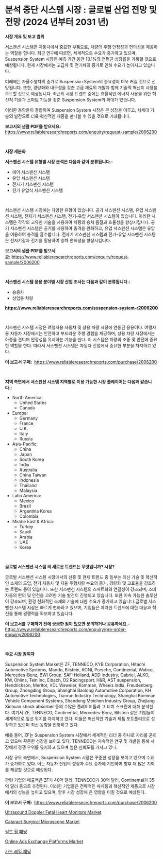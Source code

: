 <p><h1>분석 중단 시스템 시장 : 글로벌 산업 전망 및 전망 (2024 년부터 2031 년)</h1></p><p><strong>시장 개요 및 보고 범위</strong></p>
<p><p>서스펜션 시스템은 자동차에서 중요한 부품으로, 차량의 주행 안정성과 편의성을 제공하는 역할을 합니다. 최근 연구에 따르면, 세계적으로 수요가 증가하고 있으며, Suspension System 시장은 예측 기간 동안 13.1%의 연평균 성장률을 기록할 것으로 예상됩니다. 현재 시장에서는 고급차 및 전기차의 증가로 인해 수요가 높아지고 있습니다.</p><p>미래에는 자율주행차의 증가로 Suspension System의 중요성이 더욱 커질 것으로 전망됩니다. 또한, 경량화와 내구성을 갖춘 고급 재료의 개발과 함께 기술적 혁신이 시장을 주도할 것으로 예상됩니다. 최근의 시장 트렌드 중에는 효율적인 에너지 사용을 위한 혁신적 기술과 스마트 기능을 갖춘 Suspension System의 확대가 있습니다.</p><p>이러한 동향들이 결합하여 Suspension System 시장은 큰 성장을 이루고, 차세대 기술의 발전으로 더욱 혁신적인 제품을 만나볼 수 있을 것으로 기대됩니다.</p></p>
<p><strong>보고서의 샘플 PDF를 받으세요:</strong> <a href="https://www.reliableresearchreports.com/enquiry/request-sample/2006200">https://www.reliableresearchreports.com/enquiry/request-sample/2006200</a></p>
<p>&nbsp;</p>
<p><strong>시장 세분화</strong></p>
<p><strong>서스펜션 시스템 유형별 시장 분석은 다음과 같이 분류됩니다.:</strong></p>
<p><ul><li>에어 서스펜션 시스템</li><li>유압 서스펜션 시스템</li><li>전자기 서스펜션 시스템</li><li>전기 유압식 서스펜션 시스템</li></ul></p>
<p>&nbsp;</p>
<p><p>서스펜션 시스템 시장에는 다양한 유형이 있습니다. 공기 서스펜션 시스템, 유압 서스펜션 시스템, 전자기 서스펜션 시스템, 전기-유압 서스펜션 시스템이 있습니다. 이러한 시스템은 각각의 고유한 기술을 사용하여 차량의 승차 품질과 효율성을 향상시킵니다. 공기 서스펜션 시스템은 공기를 사용하여 충격을 완화하고, 유압 서스펜션 시스템은 유압을 이용하여 충격을 흡수합니다. 전자기 서스펜션 시스템과 전기-유압 서스펜션 시스템은 전자기장과 전기를 활용하여 승차 편의성을 향상시킵니다.</p></p>
<p><strong>보고서의 샘플 PDF를 받으세요:</strong>&nbsp;<a href="https://www.reliableresearchreports.com/enquiry/request-sample/2006200">https://www.reliableresearchreports.com/enquiry/request-sample/2006200</a></p>
<p>&nbsp;</p>
<p><strong> 서스펜션 시스템 응용 분야별 시장 산업 조사는 다음과 같이 분류됩니다.:</strong></p>
<p><ul><li>승용차</li><li>상업용 차량</li></ul></p>
<p><strong><a href="https://www.reliableresearchreports.com/suspension-system-r2006200">https://www.reliableresearchreports.com/suspension-system-r2006200</a></strong></p>
<p>&nbsp;</p>
<p><p>서스펜션 시스템 시장은 여행자용 자동차 및 상용 차량 시장에 연동된 응용이다. 여행자용 자동차 시장에서는 안전하고 부드러운 주행 경험을 제공하며, 상용 차량 시장에서는 하중을 견디며 안정성을 유지하는 기능을 한다. 이 시스템은 차량의 조종 및 안전에 중요한 역할을 한다. 따라서 서스펜션 시스템은 자동차 산업에서 중요한 부분을 차지하고 있다.</p></p>
<p><strong>이 보고서 구매:</strong>&nbsp; <a href="https://www.reliableresearchreports.com/purchase/2006200">https://www.reliableresearchreports.com/purchase/2006200</a></p>
<p>&nbsp;</p>
<p><strong>지역 측면에서 서스펜션 시스템 지역별로 이용 가능한 시장 플레이어는 다음과 같습니다.:</strong></p>
<p><ul>
    <li>
        North America:
        <ul>
            <li>United States</li>
            <li>Canada</li>
        </ul>
    </li>
    <li>
        Europe:
        <ul>
            <li>Germany</li>
            <li>France</li>
            <li>U.K.</li>
            <li>Italy</li>
            <li>Russia</li>
        </ul>
    </li>
    <li>
        Asia-Pacific:
        <ul>
            <li>China</li>
            <li>Japan</li>
            <li>South Korea</li>
            <li>India</li>
            <li>Australia</li>
            <li>China Taiwan</li>
            <li>Indonesia</li>
            <li>Thailand</li>
            <li>Malaysia</li>
        </ul>
    </li>
    <li>
        Latin America:
        <ul>
            <li>Mexico</li>
            <li>Brazil</li>
            <li>Argentina Korea</li>
            <li>Colombia</li>
        </ul>
    </li>
    <li>
        Middle East & Africa:
        <ul>
            <li>Turkey</li>
            <li>Saudi</li>
            <li>Arabia</li>
            <li>UAE</li>
            <li>Korea</li>
        </ul>
    </li>
    </ul></p>
<p>&nbsp;</p>
<p><strong>글로벌 서스펜션 시스템 의 새로운 트렌드는 무엇입니까? 시장?</strong></p>
<p><p>글로벌 서스펜션 시스템 시장에서의 신흥 및 현재 트렌드 중 일부는 최신 기술 및 혁신적인 소재의 도입, 전기 자동차 및 자율 주행차량 수요의 증가, 경량화 및 고효율을 강조하는 트렌드 등이 있습니다. 또한 서스펜션 시스템의 스마트화와 연결성이 강조되며, 소비자들의 편의 및 안전을 고려한 기술 발전이 진행되고 있습니다. 또한 지속 가능한 솔루션이 강조되며, 환경 친화적인 소재와 기술에 대한 수요가 증가하고 있습니다.글로벌 서스펜션 시스템 시장은 빠르게 변화하고 있으며, 기업들은 이러한 트렌드에 대한 대응과 혁신을 통해 경쟁력을 확보하고 있습니다.</p></p>
<p><strong>이 보고서를 구매하기 전에 궁금한 점이 있으면 문의하거나 공유하세요.</strong>- <a href="https://www.reliableresearchreports.com/enquiry/pre-order-enquiry/2006200">https://www.reliableresearchreports.com/enquiry/pre-order-enquiry/2006200</a></p>
<p>&nbsp;</p>
<p><strong>주요 시장 참여자</strong></p>
<p><p>Suspension System Market은 ZF, TENNECO, KYB Corporation, Hitachi Automotive Systems, Mando, Bilstein, KONI, Porsche, Continental, Wabco, Mercedes-Benz, BWI Group, SAF-Holland, ADD Industry, Gabriel, ALKO, KW, Ohlins, Tein inc, Eibach, D2 Racingsport, H&R, AST suspension, Hendrickson, Meritor, VDL Weweler, Komman, Wheels India, Freudenberg Group, Zhongding Group, Shanghai Baolong Automotive Corporation, KH Automotive Technologies, Tianrun Industry Technology, Shanghai Komman Vehicle Component Systems, Shandong Meichen Industry Group, Zhejiang Xichuan shock absorber 등의 수많은 플레이어들과 그 터치 스크린에 대해 분석한다. 여기서 ZF, TENNECO, Continental, Mercedes-Benz, Bilstein 같은 기업들이 세계적으로 앞선 위치를 차지하고 있다. 이들은 혁신적인 기술과 제품 포트폴리오로 성장하고 있으며 최신 동향을 반영하고 있다.</p><p>예를 들어, ZF는 Suspension System 시장에서 세계적인 리더 중 하나로 자리를 굳히고 있으며 꾸준한 성장을 보이고 있다. TENNECO는 지속적인 연구 및 개발을 통해 시장에서 경쟁 우위를 유지하고 있으며 높은 신뢰도를 가지고 있다.</p><p>시장 규모 측면에서, Suspension System 시장은 꾸준한 성장을 보이고 있으며 수요가 증가하고 있다. 이는 자동차 산업의 성장과 수요 증가에 기인하며 향후 더 많은 기회를 제공할 것으로 예상된다.</p><p>관련 기업의 매출액은 ZF가 40억 달러, TENNECO가 30억 달러, Continental가 35억 달러 등으로 추정된다. 이러한 기업들은 전략적인 마케팅과 혁신적인 제품으로 시장에서의 성능을 높이고 있으며, 향후 시장 성장에 큰 영향을 미칠 것으로 예상된다.</p></p>
<p><strong>이 보고서 구매:</strong>&nbsp;&nbsp;<a href="https://www.reliableresearchreports.com/purchase/2006200">https://www.reliableresearchreports.com/purchase/2006200</a></p>
<p><p><a href="https://www.linkedin.com/pulse/ultrasound-doppler-fetal-heart-monitors-market-analysis-ebsgc">Ultrasound Doppler Fetal Heart Monitors Market</a></p><p><a href="https://www.linkedin.com/pulse/cataract-surgical-microscope-market-furnishes-information-share-lpure?trackingId=p%2FE7EZZiiErXQkqoAysKLw%3D%3D">Cataract Surgical Microscope Market</a></p><p><a href="https://github.com/KellyLyncyh543964/Market-Research-Report-List-1/blob/main/276827953773.md">필드 월 패딩</a></p><p><a href="https://github.com/luckyshygirl/Market-Research-Report-List-4/blob/main/online-ads-exchange-platforms-market.md">Online Ads Exchange Platforms Market</a></p><p><a href="https://github.com/rcabello548/Market-Research-Report-List-1/blob/main/793418953774.md">가드 레일 패딩</a></p></p>